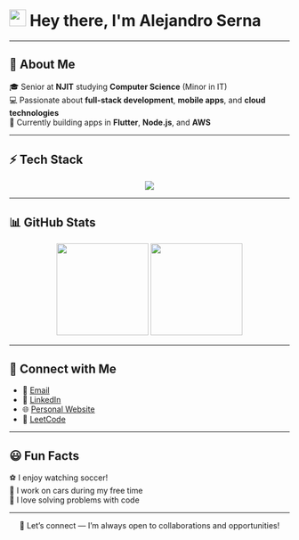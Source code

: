 <h1><img src="https://alejandrocodes.dev/images/hi.gif" width="30"> Hey there, I'm Alejandro Serna</h1>

---

## 💠 About Me  
🎓 Senior at **NJIT** studying **Computer Science** (Minor in IT)  
💻 Passionate about **full-stack development**, **mobile apps**, and **cloud technologies**  
🚀 Currently building apps in **Flutter**, **Node.js**, and **AWS**  

---

## ⚡ Tech Stack  

<p align="center">
  <img src="https://skillicons.dev/icons?i=java,cpp,c,python,dart,js,php,html,css,bash,mongodb,aws" />
</p>

---

## 📊 GitHub Stats  

<p align="center">
  <img src="https://streak-stats.demolab.com?user=Alejandro-Serna17&theme=tokyonight&hide_border=true" height="165"/>
  <img src="https://github-readme-stats-xi-opal-16.vercel.app/api/top-langs/?username=Alejandro-Serna17&layout=compact&theme=tokyonight" height="165"/>
</p>

---

## 📱 Connect with Me  

- 📧 <a href="mailto:aserna17@outlook.com" target="_blank">Email</a>  
- 💼 <a href="https://www.linkedin.com/in/aserna17" target="_blank">LinkedIn</a>  
- 🌐 <a href="https://alejandrocodes.dev" target="_blank">Personal Website</a>  
- 🧩 <a href="https://leetcode.com/u/alejandro-serna17/" target="_blank">LeetCode</a>  
 

---

## 😃 Fun Facts  

⚽ I enjoy watching soccer!  
🔧 I work on cars during my free time  
🧠 I love solving problems with code  

---
<p align="center"> 🤝 Let’s connect — I’m always open to collaborations and opportunities! </p>
